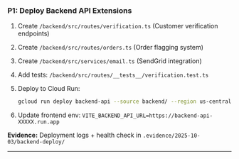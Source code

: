 ### **P1: Deploy Backend API Extensions**

1. Create `/backend/src/routes/verification.ts` (Customer verification endpoints)
2. Create `/backend/src/routes/orders.ts` (Order flagging system)
3. Create `/backend/src/services/email.ts` (SendGrid integration)
4. Add tests: `/backend/src/routes/__tests__/verification.test.ts`
5. Deploy to Cloud Run:

   ```bash
   gcloud run deploy backend-api --source backend/ --region us-central1
   ```

6. Update frontend env: `VITE_BACKEND_API_URL=https://backend-api-XXXXX.run.app`

**Evidence:** Deployment logs + health check in `.evidence/2025-10-03/backend-deploy/`

---
